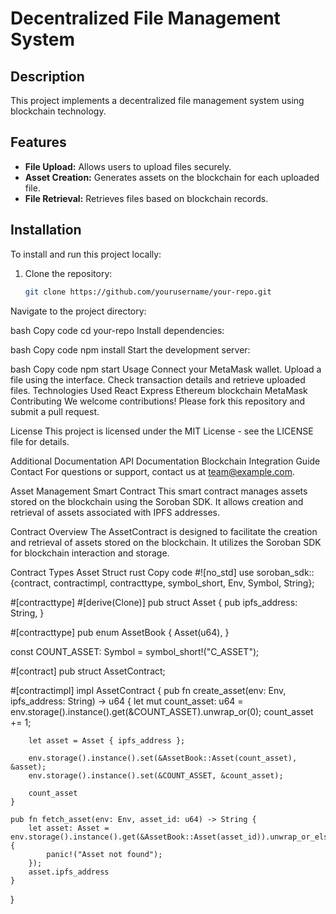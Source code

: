 # Decentralized File Management System

## Description
This project implements a decentralized file management system using blockchain technology.

## Features

- **File Upload:** Allows users to upload files securely.
- **Asset Creation:** Generates assets on the blockchain for each uploaded file.
- **File Retrieval:** Retrieves files based on blockchain records.

## Installation
To install and run this project locally:

1. Clone the repository:
   ```bash
   git clone https://github.com/yourusername/your-repo.git
Navigate to the project directory:

bash
Copy code
cd your-repo
Install dependencies:

bash
Copy code
npm install
Start the development server:

bash
Copy code
npm start
Usage
Connect your MetaMask wallet.
Upload a file using the interface.
Check transaction details and retrieve uploaded files.
Technologies Used
React
Express
Ethereum blockchain
MetaMask
Contributing
We welcome contributions! Please fork this repository and submit a pull request.

License
This project is licensed under the MIT License - see the LICENSE file for details.

Additional Documentation
API Documentation
Blockchain Integration Guide
Contact
For questions or support, contact us at team@example.com.

Asset Management Smart Contract
This smart contract manages assets stored on the blockchain using the Soroban SDK. It allows creation and retrieval of assets associated with IPFS addresses.

Contract Overview
The AssetContract is designed to facilitate the creation and retrieval of assets stored on the blockchain. It utilizes the Soroban SDK for blockchain interaction and storage.

Contract Types
Asset Struct
rust
Copy code
#![no_std]
use soroban_sdk::{contract, contractimpl, contracttype, symbol_short, Env, Symbol, String};

#[contracttype]
#[derive(Clone)]
pub struct Asset {
    pub ipfs_address: String,
}

#[contracttype]
pub enum AssetBook {
    Asset(u64),
}

const COUNT_ASSET: Symbol = symbol_short!("C_ASSET");

#[contract]
pub struct AssetContract;

#[contractimpl]
impl AssetContract {
    pub fn create_asset(env: Env, ipfs_address: String) -> u64 {
        let mut count_asset: u64 = env.storage().instance().get(&COUNT_ASSET).unwrap_or(0);
        count_asset += 1;

        let asset = Asset { ipfs_address };

        env.storage().instance().set(&AssetBook::Asset(count_asset), &asset);
        env.storage().instance().set(&COUNT_ASSET, &count_asset);

        count_asset
    }

    pub fn fetch_asset(env: Env, asset_id: u64) -> String {
        let asset: Asset = env.storage().instance().get(&AssetBook::Asset(asset_id)).unwrap_or_else(|| {
            panic!("Asset not found");
        });
        asset.ipfs_address
    }
}
